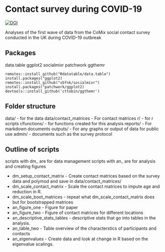 # Contact survey during COVID-19 
[![DOI](https://zenodo.org/badge/253430563.svg)](https://zenodo.org/badge/latestdoi/253430563)

Analyses of the first wave of data from the CoMix social contact survey conducted in the UK during COVID-19 outbreak


## Packages
data.table
ggplot2
socialmixr
patchwork
ggthemr
```
remotes::install_github("Rdatatable/data.table")
install.packages("ggplot2)
remotes::install_github("sbfnk/socialmixr")
install.packages("patchwork/ggplot2)
devtools::install_github('cttobin/ggthemr')
```

## Folder structure

data/ - for the data
data/contact_matrices - For contact matrices
r/ - for r scripts
r/functions/ - for functions created for this analysis
reports/ - For markdown documents
outputs/ - For any graphs or output of data for public use
admin/ - documents such as the survey protocol 

## Outline of scripts

scripts with dm_ are for data management
scripts with an_ are for analysis and creating figures

* dm_setup_contact_matrix - Create contact matrices based on the survey data and polymod and save in data/contact_matrices/
* dm_scale_contact_matrix - Scale the contact matrices to impute age and reduction in R. 
* dm_scale_boot_matrices - repeat what dm_scale_contact_matrix does but for bootstrapped matrices
* an_figure_one - Figure for paper
* an_figure_two - Figure of contact matrices for different locations
* an_descriptive_stats_tables -  descriptive stats that go into tables in the analysis.
* an_table_two - Table overview of the characterstics of participants and contacts
* an_eigenvalues - Create data and look at change in R based on the eigenvalue scalings. 


 
 



